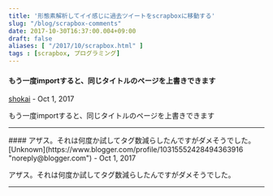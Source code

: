 ```yaml
---
title: '形態素解析してイイ感じに過去ツイートをscrapboxに移動する'
slug: "/blog/scrapbox-comments"
date: 2017-10-30T16:37:00.004+09:00
draft: false
aliases: [ "/2017/10/scrapbox.html" ]
tags : [scrapbox, プログラミング]
---
```


#### もう一度importすると、同じタイトルのページを上書きできます
[shokai](https://www.blogger.com/profile/01675137905898120205 "noreply@blogger.com") - <time datetime="2017-10-30T17:10:10.839+09:00">Oct 1, 2017</time>

もう一度importすると、同じタイトルのページを上書きできます
<hr />
#### アザス。それは何度か試してタグ数減らしたんですがダメそうでした。
[Unknown](https://www.blogger.com/profile/10315552428494363916 "noreply@blogger.com") - <time datetime="2017-10-30T18:38:08.192+09:00">Oct 1, 2017</time>

アザス。それは何度か試してタグ数減らしたんですがダメそうでした。
<hr />
